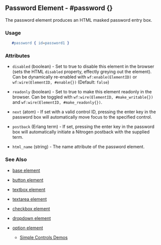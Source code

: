 

## Password Element - #password {}

  The password element produces an HTML masked password entry box.

### Usage

```erlang
   #password { id=password1 }

```

### Attributes

   * `disabled` (boolean) - Set to true to disable this element in the
      browser (sets the HTML `disabled` property, effectly greying out the
      element). Can be dynamically re-enabled with `wf:enable(ElementID)` or
      `wf:wire(ElementID, #enable{})` (Default: `false`)

   * `readonly` (boolean) - Set to true to make this element readonly in the
      browser. Can be toggled with `wf:wire(ElementID, #make_writable{})` and
      `wf:wire(ElementID, #make_readonly{})`.

   * `next` (atom) - 
      If set with a valid control ID, pressing the enter key in the 
      password box will automatically move focus to the specified control.

   * `postback` (Erlang term) - 
      If set, pressing the enter key in the password box will automatically
      initiate a Nitrogen postback with the supplied term.

   * `html_name` (string) - The name attribute of the password element.
### See Also

 *  [base element](./base.html)

 *  [button element](./button.html)

 *  [textbox element](./textbox.html)

 *  [textarea element](./textarea.html)

 *  [checkbox element](./checkbox.html)

 *  [dropdown element](./dropdown.html)

 *  [option element](./option.html)

	*  [Simple Controls Demos](http://nitrogenproject.com/demos/simplecontrols)
 
